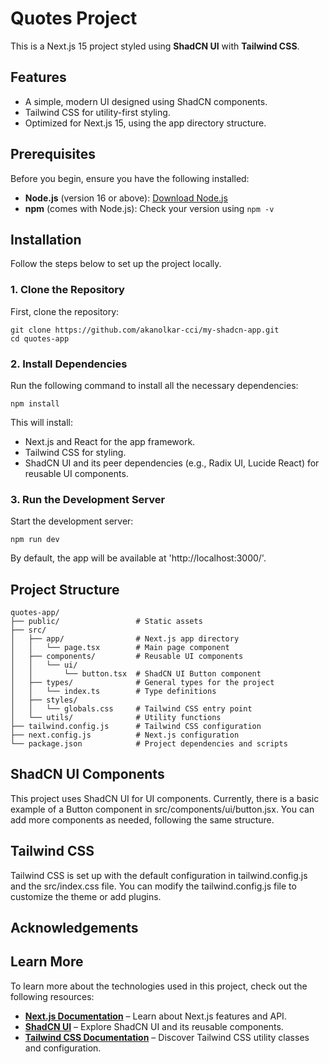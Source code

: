 # Quotes Project

This is a  Next.js 15 project styled using **ShadCN UI** with **Tailwind CSS**.

## Features
- A simple, modern UI designed using ShadCN components.
- Tailwind CSS for utility-first styling.
- Optimized for Next.js 15, using the app directory structure.

## Prerequisites

Before you begin, ensure you have the following installed:
- **Node.js** (version 16 or above): [Download Node.js](https://nodejs.org/)
- **npm** (comes with Node.js): Check your version using `npm -v`

## Installation

Follow the steps below to set up the project locally.

### 1. Clone the Repository

First, clone the repository:

```
git clone https://github.com/akanolkar-cci/my-shadcn-app.git
cd quotes-app
```

###  2. Install Dependencies

Run the following command to install all the necessary dependencies:
```
npm install
```

This will install:
- Next.js and React for the app framework.
- Tailwind CSS for styling.
- ShadCN UI and its peer dependencies (e.g., Radix UI, Lucide React) for reusable UI components.

### 3. Run the Development Server

Start the development server:
```
npm run dev
```
By default, the app will be available at 'http://localhost:3000/'. 

## Project Structure
```plaintext
quotes-app/
├── public/                 # Static assets
├── src/
│   ├── app/                # Next.js app directory
│   │   └── page.tsx        # Main page component
│   ├── components/         # Reusable UI components
│   │   └── ui/
│   │       └── button.tsx  # ShadCN UI Button component
│   ├── types/              # General types for the project
│   │   └── index.ts        # Type definitions
│   ├── styles/
│   │   └── globals.css     # Tailwind CSS entry point
│   └── utils/              # Utility functions
├── tailwind.config.js      # Tailwind CSS configuration
├── next.config.js          # Next.js configuration
└── package.json            # Project dependencies and scripts
```

## ShadCN UI Components
This project uses ShadCN UI for UI components. Currently, there is a basic example of a Button component in src/components/ui/button.jsx. You can add more components as needed, following the same structure.

## Tailwind CSS
Tailwind CSS is set up with the default configuration in tailwind.config.js and the src/index.css file. You can modify the tailwind.config.js file to customize the theme or add plugins.

## Acknowledgements

## Learn More

To learn more about the technologies used in this project, check out the following resources:

- [**Next.js Documentation**](https://nextjs.org/docs) – Learn about Next.js features and API.
- [**ShadCN UI**](https://github.com/shadcn/ui) – Explore ShadCN UI and its reusable components.
- [**Tailwind CSS Documentation**](https://tailwindcss.com/docs) – Discover Tailwind CSS utility classes and configuration.
